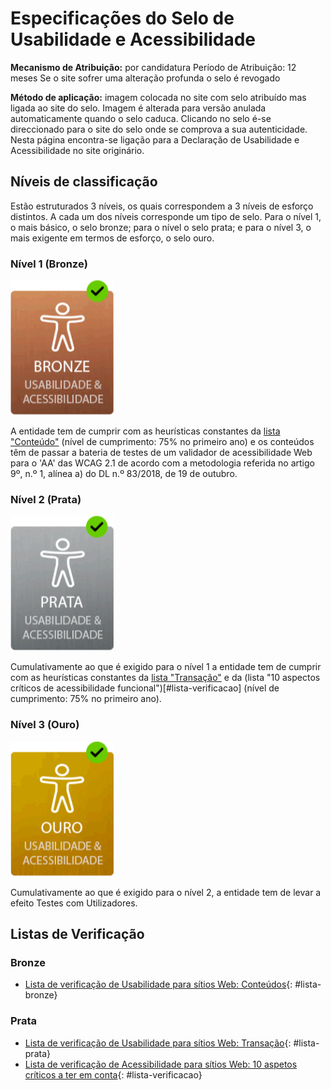 # Especificações do Selo de Usabilidade e Acessibilidade

**Mecanismo de Atribuição:** por candidatura
Período de Atribuição: 12 meses
Se o site sofrer uma alteração profunda o selo é revogado

**Método de aplicação:** imagem colocada no site com selo atribuído mas ligada ao site do selo. Imagem é alterada para versão anulada automaticamente quando o selo caduca. Clicando no selo é-se direccionado para o site do selo onde se comprova a sua autenticidade. Nesta página encontra-se ligação para a Declaração de Usabilidade e Acessibilidade no site originário.

## Níveis de classificação

Estão estruturados 3 níveis, os quais correspondem a 3 níveis de esforço distintos. A cada um dos níveis corresponde um tipo de selo. Para o nível 1, o mais básico, o selo bronze; para o nível o selo prata; e para o nível 3, o mais exigente em termos de esforço, o selo ouro.

### Nível 1 (Bronze)

![selo de certificação de usabilidade e acessibilidade bronze](selo/bronze.png)

A entidade tem de cumprir com as heurísticas constantes da [lista "Conteúdo"](#lista-bronze) (nível de cumprimento: 75% no primeiro ano) e os conteúdos têm de passar a bateria de testes de um validador de acessibilidade Web para o 'AA' das WCAG 2.1 de acordo com a metodologia referida no artigo 9º, n.º 1, alínea a) do DL n.º 83/2018, de 19 de outubro.

### Nível 2 (Prata)

![selo de certificação de usabilidade e acessibilidade prata](selo/prata.png)

Cumulativamente ao que é exigido para o nível 1 a entidade tem de cumprir com as heurísticas constantes da [lista "Transação"](#lista-prata) e da (lista "10 aspectos críticos de acessibilidade funcional")[#lista-verificacao] (nível de cumprimento: 75% no primeiro ano).

### Nível 3 (Ouro)

![selo de certificação de usabilidade e acessibilidade ouro](selo/ouro.png)

Cumulativamente ao que é exigido para o nível 2, a entidade tem de levar a efeito Testes com Utilizadores.

## Listas de Verificação

### Bronze

- [Lista de verificação de Usabilidade para sítios Web: Conteúdos](lista-bronze.md){: #lista-bronze}

### Prata

- [Lista de verificação de Usabilidade para sítios Web: Transação](lista-prata.md){: #lista-prata}
- [Lista de verificação de Acessibilidade para sítios Web: 10 aspetos críticos a ter em conta](lista-verificacao.md){: #lista-verificacao}

